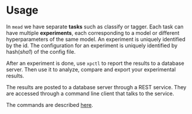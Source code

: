 # Usage

In `mead` we have separate **tasks** such as classify or tagger. Each task can have multiple **experiments**, each corresponding to a model or different hyperparameters of the same model. An experiment is uniquely identified by the id. The configuration for an experiment is uniquely identified by hash(_sha1_) of the config file.

After an experiment is done, use `xpctl` to report the results to a database server. Then use it to analyze, compare and export your experimental results.

The results are posted to a database server through a REST service. They are accessed through a command line client that talks to the service.

The commands are described [here](commands.md).

